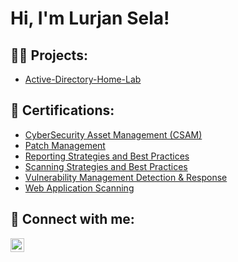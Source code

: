 <h1>Hi, I'm Lurjan Sela! <a href="https://www.linkedin.com/in/lurjansela/"> </a>

<h2>👨‍💻 Projects:</h2>

  - [Active-Directory-Home-Lab](https://github.com/LurjanSela/Active-Directory-Home-Lab)

  
<h2>📜 Certifications:</h2>

  - [CyberSecurity Asset Management (CSAM)](https://github.com/LurjanSela/Certifications/blob/main/CyberSecurity%20Asset%20Management%20(CSAM).pdf)
  - [Patch Management](https://github.com/LurjanSela/Certifications/blob/main/Patch%20Management.pdf)
  - [Reporting Strategies and Best Practices](https://github.com/LurjanSela/Certifications/blob/main/Reporting%20Strategies%20and%20Best%20Practices.pdf)
  - [Scanning Strategies and Best Practices](https://github.com/LurjanSela/Certifications/blob/main/Scanning%20Strategies%20and%20Best%20Practices.pdf)
  - [Vulnerability Management Detection & Response](https://github.com/LurjanSela/Certifications/blob/main/Vulnerability%20Management%20Detection%20%26%20Response.pdf)
  - [Web Application Scanning](https://github.com/LurjanSela/Certifications/blob/main/Web%20Application%20Scanning.pdf)

<h2> 🤳 Connect with me:</h2>

[<img align="left" alt="yourname | LinkedIn" width="22px" src="https://cdn.jsdelivr.net/npm/simple-icons@v3/icons/linkedin.svg" />][linkedin]

[linkedin]: https://linkedin.com/in/LurjanSela
